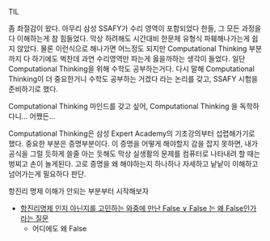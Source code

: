 TIL

좀 좌절감이 왔다.
아무리 삼성 SSAFY가 수리 영역이 포함되었다 한들,
그 모든 과정을 다 이해하는게 참 힘들었다.
막상 하려해도 시간대비 한문제 유형식 파훼해나가는게 쉽지 않았다.
물론 이런식으로 해나가면 어느정도 되지만
Computational Thinking 부분까지 다 하기에도 벅찬데 과연 수리영역만 파는게 옳을까하는 생각이 들었다.
일단 Computational Thinking을 위해 수학도 공부하는거다.
다시 말해 Computational Thinking이 더 중요한거니 수학도 공부하는 거겠다
라는 논리를 갖고, SSAFY 시험을 준비하기로 했다.

Computational Thinking 마인드를 갖고 싶어, Computational Thinking 을 독학하다니...
어쨌든...

Computational Thinking은 삼성 Expert Academy의 기초강의부터 섭렵해가기로 했다.
중요한 부분은 증명부분이다. 이 증명을 어떻게 해야할지 감을 잡지 못하면, 내가 공식을 그럴 듯하게 쓸줄 아는 듯해도
막상 실생활의 문제를 컴퓨터로 나타내려 할 때는 벙찌고 손이 놀게된다.
고로 증명을 왜 해야하는지 하나하나 자세하고 낱낱이 이해하고 넘어가는게 필요하다 판단.

항진리 명제 이해가 안되는 부분부터 시작해보자

- [항진리명제 인지 아닌지를 고민하는 와중에 만난 False ∨ False 는 왜 False인가 라는 질문](https://www.sololearn.com/Discuss/287106/false-false-is-false)
  - 어디에도 왜 False 

